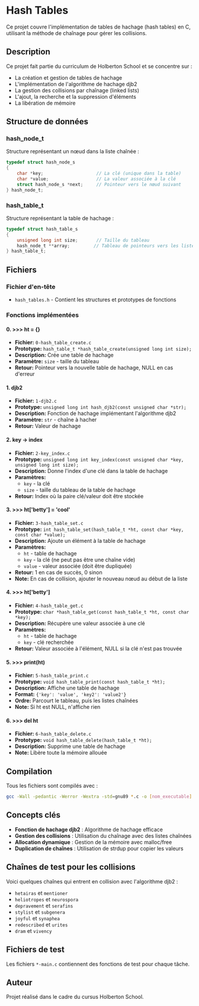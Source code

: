 # Hash Tables

Ce projet couvre l'implémentation de tables de hachage (hash tables) en C, utilisant la méthode de chaînage pour gérer les collisions.

## Description

Ce projet fait partie du curriculum de Holberton School et se concentre sur :
- La création et gestion de tables de hachage
- L'implémentation de l'algorithme de hachage djb2
- La gestion des collisions par chaînage (linked lists)
- L'ajout, la recherche et la suppression d'éléments
- La libération de mémoire

## Structure de données

### hash_node_t
Structure représentant un nœud dans la liste chaînée :
```c
typedef struct hash_node_s
{
    char *key;                    // La clé (unique dans la table)
    char *value;                  // La valeur associée à la clé
    struct hash_node_s *next;     // Pointeur vers le nœud suivant
} hash_node_t;
```

### hash_table_t
Structure représentant la table de hachage :
```c
typedef struct hash_table_s
{
    unsigned long int size;       // Taille du tableau
    hash_node_t **array;         // Tableau de pointeurs vers les listes chaînées
} hash_table_t;
```

## Fichiers

### Fichier d'en-tête
- `hash_tables.h` - Contient les structures et prototypes de fonctions

### Fonctions implémentées

#### 0. >>> ht = {}
- **Fichier:** `0-hash_table_create.c`
- **Prototype:** `hash_table_t *hash_table_create(unsigned long int size);`
- **Description:** Crée une table de hachage
- **Paramètre:** `size` - taille du tableau
- **Retour:** Pointeur vers la nouvelle table de hachage, NULL en cas d'erreur

#### 1. djb2
- **Fichier:** `1-djb2.c`
- **Prototype:** `unsigned long int hash_djb2(const unsigned char *str);`
- **Description:** Fonction de hachage implémentant l'algorithme djb2
- **Paramètre:** `str` - chaîne à hacher
- **Retour:** Valeur de hachage

#### 2. key -> index
- **Fichier:** `2-key_index.c`
- **Prototype:** `unsigned long int key_index(const unsigned char *key, unsigned long int size);`
- **Description:** Donne l'index d'une clé dans la table de hachage
- **Paramètres:**
  - `key` - la clé
  - `size` - taille du tableau de la table de hachage
- **Retour:** Index où la paire clé/valeur doit être stockée

#### 3. >>> ht['betty'] = 'cool'
- **Fichier:** `3-hash_table_set.c`
- **Prototype:** `int hash_table_set(hash_table_t *ht, const char *key, const char *value);`
- **Description:** Ajoute un élément à la table de hachage
- **Paramètres:**
  - `ht` - table de hachage
  - `key` - la clé (ne peut pas être une chaîne vide)
  - `value` - valeur associée (doit être dupliquée)
- **Retour:** 1 en cas de succès, 0 sinon
- **Note:** En cas de collision, ajouter le nouveau nœud au début de la liste

#### 4. >>> ht['betty']
- **Fichier:** `4-hash_table_get.c`
- **Prototype:** `char *hash_table_get(const hash_table_t *ht, const char *key);`
- **Description:** Récupère une valeur associée à une clé
- **Paramètres:**
  - `ht` - table de hachage
  - `key` - clé recherchée
- **Retour:** Valeur associée à l'élément, NULL si la clé n'est pas trouvée

#### 5. >>> print(ht)
- **Fichier:** `5-hash_table_print.c`
- **Prototype:** `void hash_table_print(const hash_table_t *ht);`
- **Description:** Affiche une table de hachage
- **Format:** `{'key': 'value', 'key2': 'value2'}`
- **Ordre:** Parcourt le tableau, puis les listes chaînées
- **Note:** Si ht est NULL, n'affiche rien

#### 6. >>> del ht
- **Fichier:** `6-hash_table_delete.c`
- **Prototype:** `void hash_table_delete(hash_table_t *ht);`
- **Description:** Supprime une table de hachage
- **Note:** Libère toute la mémoire allouée

## Compilation

Tous les fichiers sont compilés avec :
```bash
gcc -Wall -pedantic -Werror -Wextra -std=gnu89 *.c -o [nom_executable]
```

## Concepts clés

- **Fonction de hachage djb2** : Algorithme de hachage efficace
- **Gestion des collisions** : Utilisation du chaînage avec des listes chaînées
- **Allocation dynamique** : Gestion de la mémoire avec malloc/free
- **Duplication de chaînes** : Utilisation de strdup pour copier les valeurs

## Chaînes de test pour les collisions

Voici quelques chaînes qui entrent en collision avec l'algorithme djb2 :
- `hetairas` et `mentioner`
- `heliotropes` et `neurospora`
- `depravement` et `serafins`
- `stylist` et `subgenera`
- `joyful` et `synaphea`
- `redescribed` et `urites`
- `dram` et `vivency`

## Fichiers de test

Les fichiers `*-main.c` contiennent des fonctions de test pour chaque tâche.

## Auteur

Projet réalisé dans le cadre du cursus Holberton School.
